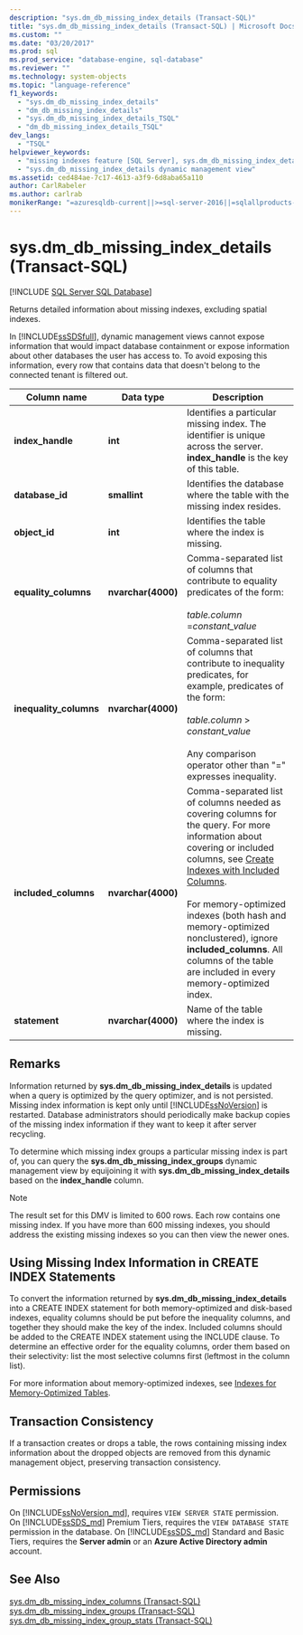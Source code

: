```yaml
---
description: "sys.dm_db_missing_index_details (Transact-SQL)"
title: "sys.dm_db_missing_index_details (Transact-SQL) | Microsoft Docs"
ms.custom: ""
ms.date: "03/20/2017"
ms.prod: sql
ms.prod_service: "database-engine, sql-database"
ms.reviewer: ""
ms.technology: system-objects
ms.topic: "language-reference"
f1_keywords: 
  - "sys.dm_db_missing_index_details"
  - "dm_db_missing_index_details"
  - "sys.dm_db_missing_index_details_TSQL"
  - "dm_db_missing_index_details_TSQL"
dev_langs: 
  - "TSQL"
helpviewer_keywords: 
  - "missing indexes feature [SQL Server], sys.dm_db_missing_index_details dynamic management view"
  - "sys.dm_db_missing_index_details dynamic management view"
ms.assetid: ced484ae-7c17-4613-a3f9-6d8aba65a110
author: CarlRabeler
ms.author: carlrab
monikerRange: "=azuresqldb-current||>=sql-server-2016||=sqlallproducts-allversions||>=sql-server-linux-2017||=azuresqldb-mi-current"
---
```

# sys.dm_db_missing_index_details (Transact-SQL)
[!INCLUDE [SQL Server SQL Database](../../includes/applies-to-version/sql-asdb.md)]

  Returns detailed information about missing indexes, excluding spatial indexes.  
  
 In [!INCLUDE[ssSDSfull](../../includes/sssdsfull-md.md)], dynamic management views cannot expose information that would impact database containment or expose information about other databases the user has access to. To avoid exposing this information, every row that contains data that doesn't belong to the connected tenant is filtered out.  

  
|Column name|Data type|Description|  
|-----------------|---------------|-----------------|  
|**index_handle**|**int**|Identifies a particular missing index. The identifier is unique across the server. **index_handle** is the key of this table.|  
|**database_id**|**smallint**|Identifies the database where the table with the missing index resides.|  
|**object_id**|**int**|Identifies the table where the index is missing.|  
|**equality_columns**|**nvarchar(4000)**|Comma-separated list of columns that contribute to equality predicates of the form:<br /><br /> *table.column* =*constant_value*|  
|**inequality_columns**|**nvarchar(4000)**|Comma-separated list of columns that contribute to inequality predicates, for example, predicates of the form:<br /><br /> *table.column* > *constant_value*<br /><br /> Any comparison operator other than "=" expresses inequality.|  
|**included_columns**|**nvarchar(4000)**|Comma-separated list of columns needed as covering columns for the query. For more information about covering or included columns, see [Create Indexes with Included Columns](../../relational-databases/indexes/create-indexes-with-included-columns.md).<br /><br /> For memory-optimized indexes (both hash and memory-optimized nonclustered), ignore **included_columns**. All columns of the table are included in every memory-optimized index.|  
|**statement**|**nvarchar(4000)**|Name of the table where the index is missing.|  
  
## Remarks  
 Information returned by **sys.dm_db_missing_index_details** is updated when a query is optimized by the query optimizer, and is not persisted. Missing index information is kept only until [!INCLUDE[ssNoVersion](../../includes/ssnoversion-md.md)] is restarted. Database administrators should periodically make backup copies of the missing index information if they want to keep it after server recycling.  
  
 To determine which missing index groups a particular missing index is part of, you can query the **sys.dm_db_missing_index_groups** dynamic management view by equijoining it with **sys.dm_db_missing_index_details** based on the **index_handle** column.  

  >[!NOTE]
  >The result set for this DMV is limited to 600 rows. Each row contains one missing index. If you have more than 600 missing indexes, you should address the existing missing indexes so you can then view the newer ones. 
  
## Using Missing Index Information in CREATE INDEX Statements  
 To convert the information returned by **sys.dm_db_missing_index_details** into a CREATE INDEX statement for both memory-optimized and disk-based indexes, equality columns should be put before the inequality columns, and together they should make the key of the index. Included columns should be added to the CREATE INDEX statement using the INCLUDE clause. To determine an effective order for the equality columns, order them based on their selectivity: list the most selective columns first (leftmost in the column list).  
  
 For more information about memory-optimized indexes, see [Indexes for Memory-Optimized Tables](../../relational-databases/in-memory-oltp/indexes-for-memory-optimized-tables.md).  
  
## Transaction Consistency  
 If a transaction creates or drops a table, the rows containing missing index information about the dropped objects are removed from this dynamic management object, preserving transaction consistency.  
  
## Permissions

On [!INCLUDE[ssNoVersion_md](../../includes/ssnoversion-md.md)], requires `VIEW SERVER STATE` permission.   
On [!INCLUDE[ssSDS_md](../../includes/sssds-md.md)] Premium Tiers, requires the `VIEW DATABASE STATE` permission in the database. On [!INCLUDE[ssSDS_md](../../includes/sssds-md.md)] Standard and Basic Tiers, requires the  **Server admin** or an **Azure Active Directory admin** account.   

## See Also  
 [sys.dm_db_missing_index_columns &#40;Transact-SQL&#41;](../../relational-databases/system-dynamic-management-views/sys-dm-db-missing-index-columns-transact-sql.md)   
 [sys.dm_db_missing_index_groups &#40;Transact-SQL&#41;](../../relational-databases/system-dynamic-management-views/sys-dm-db-missing-index-groups-transact-sql.md)   
 [sys.dm_db_missing_index_group_stats &#40;Transact-SQL&#41;](../../relational-databases/system-dynamic-management-views/sys-dm-db-missing-index-group-stats-transact-sql.md)  
  
  
